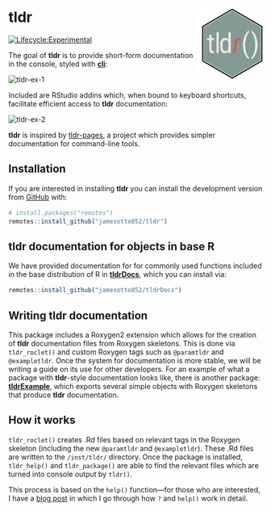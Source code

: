 
<!-- README.md is generated from README.Rmd. Please edit that file -->

# tldr <img src="man/figures/logo.png"  align="right"  width="120" style="padding-left:10px;background-color:white;" />

<!-- badges: start -->
<!-- [![CRAN_Status_Badge](http://www.r-pkg.org/badges/version-ago/tldr)](https://cran.r-project.org/package=tldr) -->

[![Lifecycle:Experimental](https://img.shields.io/badge/Lifecycle-Experimental-339999)](Redirect-URL)
<!-- badges: end -->

The goal of **tldr** is to provide short-form documentation in the
console, styled with
<a href = "https://github.com/r-lib/cli">**cli**</a>:

![tldr-ex-1](man/README-gifs/tldr-tldr.gif)

Included are RStudio addins which, when bound to keyboard shortcuts,
facilitate efficient access to **tldr** documentation:

![tldr-ex-2](man/README-gifs/tldrExample-divide.gif)

**tldr** is inspired by <a href="https://tldr.sh/">tldr-pages</a>, a
project which provides simpler documentation for command-line tools.

## Installation

If you are interested in installing **tldr** you can install the
development version from [GitHub](https://github.com/) with:

``` r
# install.packages("remotes")
remotes::install_github("jamesotto852/tldr")
```

## **tldr** documentation for objects in base R

We have provided documentation for for commonly used functions included
in the base distribution of R in
<a href="https://Github.com/jamesotto852/tldrDocs">**tldrDocs**</a>,
which you can install via:

``` r
remotes::install_github("jamesotto852/tldrDocs")
```

## Writing **tldr** documentation

This package includes a Roxygen2 extension which allows for the creation
of **tldr** documentation files from Roxygen skeletons. This is done via
`tldr_roclet()` and custom Roxygen tags such as `@paramtldr` and
`@exampletldr`. Once the system for documentation is more stable, we
will be writing a guide on its use for other developers. For an example
of what a package with **tldr**-style documentation looks like, there is
another package:
<a href="https://Github.com/jamesotto852/tldrExample">**tldrExample**</a>,
which exports several simple objects with Roxygen skeletons that produce
**tldr** documentation.

## How it works

`tldr_roclet()` creates .Rd files based on relevant tags in the Roxygen
skeleton (including the new `@paramtldr` and `@exampletldr`). These .Rd
files are written to the `/inst/tldr/` directory. Once the package is
installed, `tldr_help()` and `tldr_package()` are able to find the
relevant files which are turned into console output by `tldr()`.

This process is based on the `help()` function—for those who are
interested, I have a
<a href="https://jamesotto852.github.io/posts/Understanding-base-documentation-functions">blog
post</a> in which I go through how `?` and `help()` work in detail.
